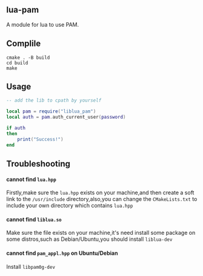 ## lua-pam
A module for lua  to use PAM.

## Complile
```shell
cmake . -B build
cd build
make
```

## Usage
```lua
-- add the lib to cpath by yourself

local pam = require("liblua_pam")
local auth = pam.auth_current_user(password)

if auth
then
    print("Success!")
end
```

## Troubleshooting
#### cannot find `lua.hpp`
Firstly,make sure the `lua.hpp` exists on your machine,and then create a soft link to the `/usr/include` directory,also,you can change the `CMakeLists.txt` to include your own directory which contains `lua.hpp`
#### cannot find `liblua.so`
Make sure the file exists on your machine,it's need install some package on some distros,such as Debian/Ubuntu,you should install `liblua-dev`
#### cannot find `pam_appl.hpp` on Ubuntu/Debian
Install `libpam0g-dev`

